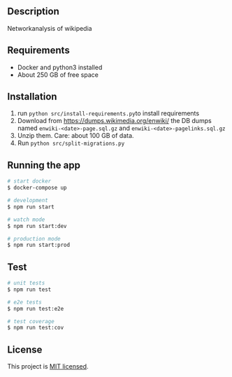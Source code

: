 ## Description
Networkanalysis of wikipedia

## Requirements

- Docker and python3 installed
- About 250 GB of free space

## Installation

1. run `python src/install-requirements.py`to install requirements
2. Download from https://dumps.wikimedia.org/enwiki/<date> the DB dumps named 
`enwiki-<date>-page.sql.gz` and `enwiki-<date>-pagelinks.sql.gz`
3. Unzip them. Care: about 100 GB of data.
4. Run `python src/split-migrations.py`

## Running the app

```bash
# start docker
$ docker-compose up

# development
$ npm run start

# watch mode
$ npm run start:dev

# production mode
$ npm run start:prod
```

## Test

```bash
# unit tests
$ npm run test

# e2e tests
$ npm run test:e2e

# test coverage
$ npm run test:cov
```

## License

This project is [MIT licensed](LICENSE).
